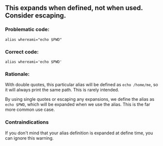 ## This expands when defined, not when used. Consider escaping.

### Problematic code:

    alias whereami="echo $PWD"

### Correct code:

    alias whereami='echo $PWD'

### Rationale:

With double quotes, this particular alias will be defined as `echo /home/me`, so it will always print the same path. This is rarely intended.

By using single quotes or escaping any expansions, we define the alias as `echo $PWD`, which will be expanded when we use the alias. This is the far more common use case.

### Contraindications

If you don't mind that your alias definition is expanded at define time, you can ignore this warning.
